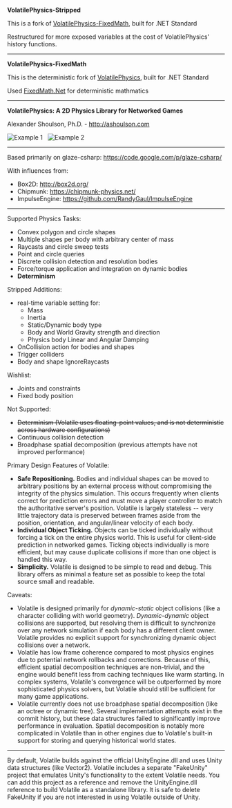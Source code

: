 **VolatilePhysics-Stripped**

This is a fork of [VolatilePhysics-FixedMath](https://github.com/cathei/VolatilePhysics-FixedMath), built for .NET Standard

Restructured for more exposed variables at the cost of VolatilePhysics' history functions.

---

**VolatilePhysics-FixedMath**

This is the deterministic fork of [VolatilePhysics](https://github.com/ashoulson/VolatilePhysics), built for .NET Standard

Used [FixedMath.Net](https://github.com/asik/FixedMath.Net) for deterministic mathmatics

---

**VolatilePhysics: A 2D Physics Library for Networked Games**

Alexander Shoulson, Ph.D. - http://ashoulson.com

![Example 1](https://raw.githubusercontent.com/ashoulson/VolatilePhysics/master/Images/example1.gif) &nbsp; ![Example 2](https://raw.githubusercontent.com/ashoulson/VolatilePhysics/master/Images/example2.gif)

---

Based primarily on glaze-csharp: https://code.google.com/p/glaze-csharp/

With influences from: 
- Box2D: http://box2d.org/
- Chipmunk: https://chipmunk-physics.net/
- ImpulseEngine: https://github.com/RandyGaul/ImpulseEngine

---

Supported Physics Tasks:
- Convex polygon and circle shapes
- Multiple shapes per body with arbitrary center of mass
- Raycasts and circle sweep tests
- Point and circle queries
- Discrete collision detection and resolution bodies
- Force/torque application and integration on dynamic bodies
- **Determinism**

Stripped Additions:
- real-time variable setting for:
    - Mass
    - Inertia
    - Static/Dynamic body type
    - Body and World Gravity strength and direction
    - Physics body Linear and Angular Damping
- OnCollision action for bodies and shapes
- Trigger colliders
- Body and shape IgnoreRaycasts

Wishlist:
- Joints and constraints
- Fixed body position

Not Supported:
- ~~Determinism (Volatile uses floating-point values, and is not deterministic across hardware configurations)~~
- Continuous collision detection
- Broadphase spatial decomposition (previous attempts have not improved performance)

Primary Design Features of Volatile:
- **Safe Repositioning.** Bodies and individual shapes can be moved to arbitrary positions by an external process without compromising the integrity of the physics simulation. This occurs frequently when clients correct for prediction errors and must move a player controller to match the authoritative server's position. Volatile is largely stateless -- very little trajectory data is preserved between frames aside from the position, orientation, and angular/linear velocity of each body.
- **Individual Object Ticking.** Objects can be ticked individually without forcing a tick on the entire physics world. This is useful for client-side prediction in networked games. Ticking objects individually is more efficient, but may cause duplicate collisions if more than one object is handled this way.
- **Simplicity.** Volatile is designed to be simple to read and debug. This library offers as minimal a feature set as possible to keep the total source small and readable.

Caveats:
- Volatile is designed primarily for *dynamic-static* object collisions (like a character colliding with world geometry). *Dynamic-dynamic* object collisions are supported, but resolving them is difficult to synchronize over any network simulation if each body has a different client owner. Volatile provides no explicit support for synchronizing dynamic object collisions over a network.
- Volatile has low frame coherence compared to most physics engines due to potential network rollbacks and corrections. Because of this, efficient spatial decomposition techniques are non-trivial, and the engine would benefit less from caching techniques like warm starting. In complex systems, Volatile's convergence will be outperformed by more sophisticated physics solvers, but Volatile should still be sufficient for many game applications.
- Volatile currently does not use broadphase spatial decomposition (like an octree or dynamic tree). Several implementation attempts exist in the commit history, but these data structures failed to significantly improve performance in evaluation. Spatial decomposition is notably more complicated in Volatile than in other engines due to Volatile's built-in support for storing and querying historical world states.

---

By default, Volatile builds against the official UnityEngine.dll and uses Unity data structures (like Vector2). Volatile includes a separate "FakeUnity" project that emulates Unity's functionality to the extent Volatile needs. You can add this project as a reference and remove the UnityEngine.dll reference to build Volatile as a standalone library. It is safe to delete FakeUnity if you are not interested in using Volatile outside of Unity.
